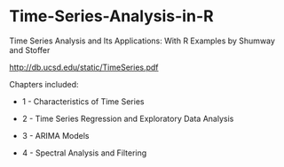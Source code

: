 # Time-Series-Analysis-in-R

Time Series Analysis and Its Applications: With R Examples by Shumway and Stoffer

http://db.ucsd.edu/static/TimeSeries.pdf

Chapters included:

* 1 - Characteristics of Time Series

* 2 - Time Series Regression and Exploratory Data Analysis

* 3 - ARIMA Models

* 4 - Spectral Analysis and Filtering
